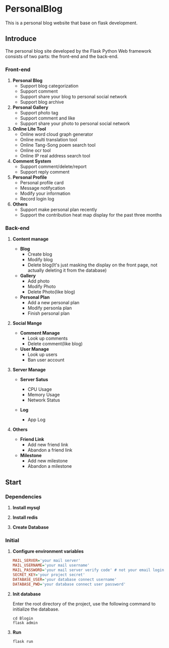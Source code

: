 # PersonalBlog

This is a personal blog website that base on flask development.

## Introduce

The personal blog site developed by the Flask Python Web framework consists of two parts: the front-end and the back-end.

### Front-end

1. **Personal Blog**
   - Support blog categorization
   - Support comment 
   - Support  share your blog to personal social network
   - Support blog archive
2. **Personal Gallery**
   - Support photo tag
   - Support comment and like
   - Support share your photo to personal social network
3. **Online Lite Tool**
   - Online word cloud graph generator
   - Online multi translation tool
   - Online Tang-Song poem search tool
   - Online ocr tool
   - Online IP real address search tool
4. **Comment System**
   - Support comment/delete/report
   - Support reply comment
5. **Personal Profile**
   - Personal profile card
   - Message notifycation
   - Modify your information
   - Record login log
6. **Others**
   - Support make personal plan recently
   - Support the contribution heat map display for the past three months

### Back-end

1. **Content manage**

   - **Blog** 
     - Create blog
     - Modify blog
     - Delete blog(It's just masking the display on the front page, not actually deleting it from the database)
   - **Gallery**
     - Add photo
     - Modify Photo
     - Delete Photo(like blog)
   - **Personal Plan**
     - Add a new personal plan
     - Modify personla plan
     - Finish personal plan

2. **Social Mange**

   - **Comment Manage**
     - Look up comments
     - Delete comment(like blog)
   - **User Manage**
     - Look up users
     - Ban user account

3. **Server Manage**

   - **Server Satus**
     - CPU Usage
     - Memory Usage
     - Network Status

   - **Log**
     - App Log

4. **Others**

   - **Friend Link**
     - Add new friend link
     - Abandon a friend link
   - **Milestone**
     - Add new milestone
     - Abandon a milestone

## Start

### Dependencies

1. **Install mysql**

2. **Install redis**
   
3. **Create Database**

### Initial

1. **Configure environment variables** 

   ```INI
   MAIL_SERVER='your mail server'
   MAIL_USERNAME='your mail username'
   MAIL_PASSWORD='your mail server verify code' # not your email login password
   SECRET_KEY='your project secret'
   DATABASE_USER='your database connect username'
   DATABASE_PWD='your database connect user password'
   ```

2. **Init database**

   Enter the root directory of the project, use the following command to initialize the database.

   ```shell
   cd Blogin
   flask admin
   ```

3. **Run**

   ```shell
   flask run
   ```